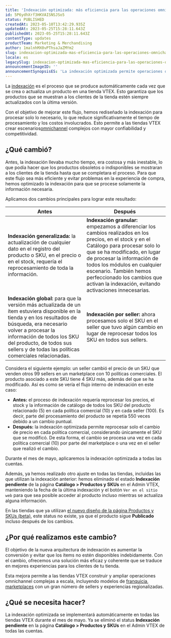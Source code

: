 ```yaml
---
title: 'Indexación optimizada: más eficiencia para las operaciones omnichannel'
id: 5P6ydhXrf3HKVAISNSJSo5
status: PUBLISHED
createdAt: 2023-05-10T13:42:29.935Z
updatedAt: 2023-05-25T15:28:11.643Z
publishedAt: 2023-05-25T15:28:11.643Z
contentType: updates
productTeam: Marketing & Merchandising
author: 1malnhMX0vPThsaJaZMYm2
slug: indexacion-optimizada-mas-eficiencia-para-las-operaciones-omnichannel
locale: es
legacySlug: indexacion-optimizada-mas-eficiencia-para-las-operaciones-omnichannel
announcementImageID: ''
announcementSynopsisES: 'La indexación optimizada permite operaciones omnichannel complejas, con costos y tiempo de procesamiento reducidos.'
---
```



La [indexación](https://help.vtex.com/es/tutorial/entendiendo-el-funcionamento-de-la-indexacion--tutorials_256) es el proceso que se produce automáticamente cada vez que se crea o actualiza un producto en una tienda VTEX. Esto garantiza que los productos que se muestran a los clientes de la tienda estén siempre actualizados con la última versión.

Con el objetivo de mejorar este flujo, hemos rediseñado la indexación para procesar solo lo necesario, lo que reduce significativamente el tiempo de procesamiento y los costos involucrados. Esto permite a las tiendas VTEX crear escenarios[omnichannel](https://help.vtex.com/es/tracks/estrategias-de-comercio-unificado--3WGDRRhc3vf1MJb9zGncnv/2LGAiUnHES1enjHsfi8fI3) complejos con mayor confiabilidad y competitividad.

## ¿Qué cambió?

Antes, la indexación llevaba mucho tiempo, era costosa y más inestable, lo que podía hacer que los productos obsoletos o indisponibles se mostraran a los clientes de la tienda hasta que se completara el proceso. Para que este flujo sea más eficiente y evitar problemas en la experiencia de compra, hemos optimizado la indexación para que se procese solamente la información necesaria.

Aplicamos dos cambios principales para lograr este resultado:

| **Antes** | **Después** |
|---|---|
| **Indexación generalizada:** la actualización de cualquier dato en el registro del producto o SKU, en el precio o en el stock, requería el reprocesamiento de toda la información. | **Indexación granular:** empezamos a diferenciar los cambios realizados en los precios, en el stock y en el Catálogo para procesar solo lo que se ha modificado, en lugar de procesar la información de todos los módulos en cualquier escenario. También hemos perfeccionado los cambios que activan la indexación, evitando activaciones innecesarias. |
| **Indexación global:** para que la versión más actualizada de un ítem estuviera disponible en la tienda y en los resultados de búsqueda, era necesario volver a procesar la información de todos los SKU del producto, de todos sus sellers y de todas las políticas comerciales relacionadas. | **Indexación por seller:** ahora procesamos solo el SKU en el seller que tuvo algún cambio en lugar de reprocesar todos los SKU en todos sus sellers. |

Considera el siguiente ejemplo: un seller cambió el precio de un SKU que venden otros 99 sellers en un marketplace con 10 políticas comerciales. El producto asociado a este SKU tiene 4 SKU más, además del que se ha modificado. Así es como se vería el flujo interno de indexación en este caso:

- **Antes:** el proceso de indexación requería reprocesar los precios, el stock y la información de catálogo de todos los SKU del producto relacionado (5) en cada política comercial (10) y en cada seller (100). Es decir, parte del procesamiento del producto se repetía 550 veces debido a un cambio puntual.
- **Después:** la indexación optimizada permite reprocesar solo el cambio de precio en cada política comercial, considerando únicamente el SKU que se modificó. De esta forma, el cambio se procesa una vez en cada política comercial (10) por parte del marketplace o una vez en el seller que realizó el cambio.

Durante el mes de mayo, aplicaremos la indexación optimizada a todas las cuentas. 

Además, ya hemos realizado otro ajuste en todas las tiendas, incluidas las que utilizan la indexación anterior: hemos eliminado el estado **Indexación pendiente** de la página **Catálogo > Productos y SKUs** en el Admin VTEX, manteniendo la fecha de la última indexación y el botón `Ver en el sitio web` para que sea posible acceder al producto incluso mientras se actualiza alguna información. 

En las tiendas que ya utilizan [el nuevo diseño de la página Productos y SKUs (beta)](https://help.vtex.com/es/tutorial/productos-y-skus-beta--2ig7TmROlirWirZjFWZ3By), este status no existe, ya que el producto sigue **Publicado** incluso después de los cambios.

## ¿Por qué realizamos este cambio?

El objetivo de la nueva arquitectura de indexación es aumentar la conversión y evitar que los ítems no estén disponibles indebidamente. Con el cambio, ofrecemos una solución más eficaz y coherente que se traduce en mejores experiencias para los clientes de tu tienda.

Esta mejora permite a las tiendas VTEX construir y ampliar operaciones omnichannel complejas a escala, incluyendo modelos de [franquicia](https://help.vtex.com/es/tutorial/que-es-una-cuenta-franquicia--kWQC6RkFSCUFGgY5gSjdl), [marketplaces](https://help.vtex.com/es/tutorial/estrategias-de-marketplace-en-vtex--tutorials_402) con un gran número de sellers y experiencias regionalizadas.

## ¿Qué se necesita hacer?

La indexación optimizada se implementará automáticamente en todas las tiendas VTEX durante el mes de mayo. Ya se eliminó el status **Indexación pendiente** en la página **Catálogo > Productos y SKUs** en el Admin VTEX de todas las cuentas.

